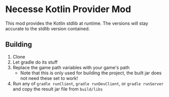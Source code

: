 # Necesse Kotlin Provider Mod

This mod provides the Kotlin stdlib at runtime.
The versions will stay accurate to the stdlib version contained.

## Building
1. Clone
2. Let gradle do its stuff
3. Replace the game path variables with your game's path
   - Note that this is only used for building the project, the built jar does not need these set to work!
4. Run any of `gradle runClient`, `gradle runDevClient`, or `gradle runServer` and copy
   the result jar file from `build/libs`
